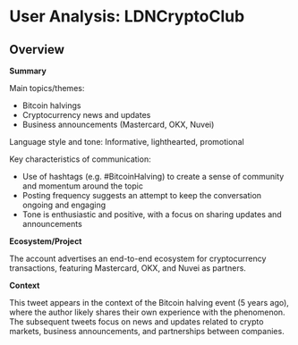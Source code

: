 # User Analysis: LDNCryptoClub

## Overview

**Summary**

Main topics/themes:

* Bitcoin halvings
* Cryptocurrency news and updates
* Business announcements (Mastercard, OKX, Nuvei)

Language style and tone: Informative, lighthearted, promotional

Key characteristics of communication:

* Use of hashtags (e.g. #BitcoinHalving) to create a sense of community and momentum around the topic
* Posting frequency suggests an attempt to keep the conversation ongoing and engaging
* Tone is enthusiastic and positive, with a focus on sharing updates and announcements

**Ecosystem/Project**

The account advertises an end-to-end ecosystem for cryptocurrency transactions, featuring Mastercard, OKX, and Nuvei as partners.

**Context**

This tweet appears in the context of the Bitcoin halving event (5 years ago), where the author likely shares their own experience with the phenomenon. The subsequent tweets focus on news and updates related to crypto markets, business announcements, and partnerships between companies.